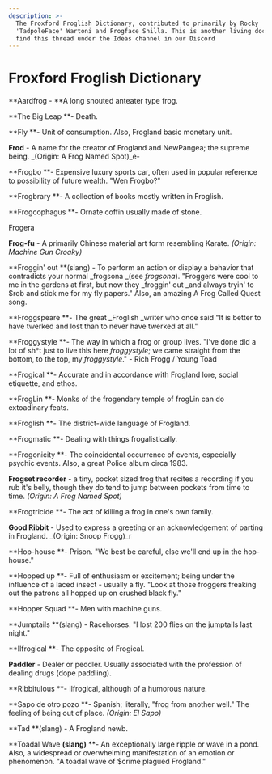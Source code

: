 ```yaml
---
description: >-
  The Froxford Froglish Dictionary, contributed to primarily by Rocky
  'TadpoleFace' Wartoni and Frogface Shilla. This is another living document -
  find this thread under the Ideas channel in our Discord
---
```


# Froxford Froglish Dictionary

**Aardfrog - **A long snouted anteater type frog.

**The Big Leap **- Death.

**Fly **- Unit of consumption. Also, Frogland basic monetary unit.&#x20;

**Frod** - A name for the creator of Frogland and NewPangea; the supreme being. _(Origin: A Frog Named Spot)_e-

**Frogbo **- Expensive luxury sports car, often used in popular reference to possibility of future wealth. "Wen Frogbo?"

**Frogbrary **- A collection of books mostly written in Froglish.&#x20;

**Frogcophagus **- Ornate coffin usually made of stone.

Frogera

**Frog-fu** - A primarily Chinese material art form resembling Karate. _(Origin: Machine Gun Croaky)_

**Froggin' out **(slang) - To perform an action or display a behavior that contradicts your normal _frogsona _(see _frogsona_). "Froggers were cool to me in the gardens at first, but now they _froggin' out _and always tryin' to $rob and stick me for my fly papers." Also, an amazing A Frog Called Quest song.&#x20;

**Froggspeare **- The great _Froglish _writer who once said "It is better to have twerked and lost than to never have twerked at all."

**Froggystyle **- The way in which a frog or group lives. "I've done did a lot of sh\*t just to live this here _froggystyle_; we came straight from the bottom, to the top, my _froggystyle_." - Rich Frogg / Young Toad

**Frogical **- Accurate and in accordance with Frogland lore, social etiquette, and ethos.&#x20;

**FrogLin **- Monks of the frogendary temple of frogLin can do extoadinary feats.

**Froglish **- The district-wide language of Frogland.&#x20;

**Frogmatic **- Dealing with things frogalistically.&#x20;

**Frogonicity **- The coincidental occurrence of events, especially psychic events.  Also, a great Police album circa 1983.&#x20;

**Frogset recorder** - a tiny, pocket sized frog that recites a recording if you rub it's belly, though they do tend to jump between pockets from time to time. _(Origin: A Frog Named Spot)_

**Frogtricide **- The act of killing a frog in one's own family.&#x20;

**Good Ribbit** - Used to express a greeting or an acknowledgement of parting in Frogland. _(Origin: Snoop Frogg)_r

**Hop-house **- Prison. "We best be careful, else we'll end up in the hop-house."

**Hopped up **- Full of enthusiasm or excitement; being under the influence of a laced insect - usually a fly. "Look at those froggers freaking out the patrons all hopped up on crushed black fly."

**Hopper Squad **- Men with machine guns.

**Jumptails **(slang) - Racehorses. "I lost 200 flies on the jumptails last night."

**Ilfrogical **- The opposite of Frogical.&#x20;

**Paddler** - Dealer or peddler. Usually associated with the profession of dealing drugs (dope paddling).

**Ribbitulous **- Ilfrogical, although of a humorous nature.&#x20;

**Sapo de otro pozo **- Spanish; literally, "frog from another well." The feeling of being out of place. _(Origin: El Sapo)_

**Tad **(slang) - A Frogland newb.&#x20;

**Toadal Wave **(slang)** **- An exceptionally large ripple or wave in a pond. Also, a widespread or overwhelming manifestation of an emotion or phenomenon. "A toadal wave of $crime plagued Frogland."
